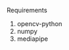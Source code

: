 Requirements <br/>
<ol>
  <li>opencv-python<br/></li>
  <li>numpy<br/></li>
  <li>mediapipe<br/></li>
</ol>
